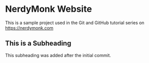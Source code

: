 # NerdyMonk Website
This is a sample project used in the Git and GitHub tutorial series on https://nerdymonk.com
## This is a Subheading
This subheading was added after the initial commit.


